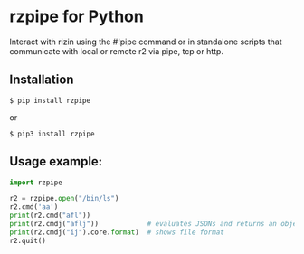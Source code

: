# rzpipe for Python

Interact with rizin using the #!pipe command or in standalone scripts
that communicate with local or remote r2 via pipe, tcp or http.

## Installation

```
$ pip install rzpipe
```

or

```
$ pip3 install rzpipe
```

## Usage example:

```python
import rzpipe

r2 = rzpipe.open("/bin/ls")
r2.cmd('aa')
print(r2.cmd("afl"))
print(r2.cmdj("aflj"))            # evaluates JSONs and returns an object
print(r2.cmdj("ij").core.format)  # shows file format
r2.quit()
```
